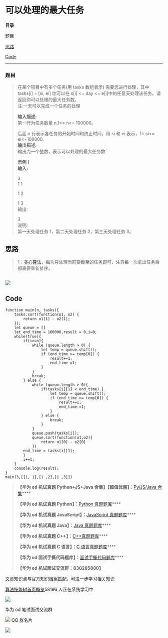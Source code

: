 # 可以处理的最大任务

**目录**

[题目](#%E9%A2%98%E7%9B%AE)

[思路](#t1)

[Code](#t2)

---

### 题目

> 在某个项目中有多个任务(用 tasks 数组表示) 需要您进行处理，其中 tasks\[i\] = \[si, ei\] 你可以在 s\[i\] <= day <= e\[i\]中的任意天处理该任务。请返回你可以处理的最大任务数。  
> 注:一天可以完成一个任务的处理
>
> **输入描述:**  
> 第一行为任务数量 n,1<= n<= 100000。
>
> 后面 n 行表示各任务的开始时间和终止时间，用 si 和 ei 表示，1= si<= ei<=100000.  
> **输出描述:**  
> 输出为一个整数，表示可以处理的最大任务数
>
> **示例 1  
> 输入:**
>
> 3  
> 1 1
>
> 1 2
>
> 1 3  
> 输出:
>
> 3  
> 说明:  
> 第一天处理任务 1，第二天处理任务 2，第三天处理任务 3。

## 思路

> 1：[贪心算法](https://so.csdn.net/so/search?q=%E8%B4%AA%E5%BF%83%E7%AE%97%E6%B3%95&spm=1001.2101.3001.7020)，每次只处理当前要截至的任务即可，注意每一次拿出任务后都需要重新排序。

## ![](https://img-blog.csdnimg.cn/42eca8c5691144f2a9511821b795bf3e.jpeg)

## Code

```Js
function main(n, tasks){
    tasks.sort(function(o1, o2) {
        return o1[1] - o2[1];
    });
    let queue = []
    let end_time = 100000,result = 0,i=0;
    while(true){
        if(i>=n){
            while (queue.length > 0) {
                let temp = queue.shift();
                if (end_time >= temp[0]) {
                    result+=1;
                    end_time-=1;
                }
            }
            break;
        } else {
            while (queue.length > 0){
                if(tasks[i][1] < end_time) {
                    let temp = queue.shift();
                    if (end_time >= temp[0]) {
                        result+=1;
                        end_time-=1;
                    }
                } else {
                    break;
                }
            }
            queue.push(tasks[i]);
            queue.sort(function(o1,o2){
                return o1[0] - o2[0]
            })
        end_time = tasks[i][1];
        }
        i+=1;
    }
    console.log(result);
}
main(3,[[1, 1],[1 ,2],[1 ,3]])
```

> **【华为 od 机试真题 Python+JS+Java 合集】【超值优惠】：**[Py/JS/Java 合集](https://blog.csdn.net/misayaaaaa/category_12258991.html "Py/JS/Java合集")\*\*\*\*
>
> **【华为 od 机试真题 Python】：**[Python 真题题库](https://blog.csdn.net/misayaaaaa/category_12111005.html "Python真题题库")\*\*\*\*
>
> **【华为 od 机试真题 JavaScript】：**[JavaScript 真题题库](https://blog.csdn.net/misayaaaaa/category_12199270.html "JavaScript真题题库")\*\*\*\*
>
> **【华为 od 机试真题 Java】：**[Java 真题题库](https://blog.csdn.net/misayaaaaa/category_12111006.html "Java真题题库")\*\*\*\*
>
> **【华为 od 机试真题 C++】：**[C++真题题库](https://blog.csdn.net/misayaaaaa/category_12036814.html "C++真题题库")\*\*\*\*
>
> **【华为 od 机试真题 C 语言】：**[C 语言真题题库](https://blog.csdn.net/misayaaaaa/category_12217917.html "C语言真题题库")\*\*\*\*
>
> **【华为 od 面试手撕代码题库】：**[面试手撕代码题库](https://renjie.blog.csdn.net/article/details/130419388 "面试手撕代码题库")\*\*\*\*
>
> **【华为 od 机试面试交流群：830285880】**

文章知识点与官方知识档案匹配，可进一步学习相关知识

[算法技能树](https://edu.csdn.net/skill/algorithm/?utm_source=csdn_ai_skill_tree_blog)[首页](https://edu.csdn.net/skill/algorithm/?utm_source=csdn_ai_skill_tree_blog)[概览](https://edu.csdn.net/skill/algorithm/?utm_source=csdn_ai_skill_tree_blog)58196 人正在系统学习中

![](https://img-blog.csdnimg.cn/2f99f5a4ec6d46d183f094013fb0a34a.jpeg)

华为 od 笔试面试交流群

![](https://g.csdnimg.cn/extension-box/1.1.6/image/qq.png) QQ 群名片

![](https://g.csdnimg.cn/extension-box/1.1.6/image/ic_move.png)

